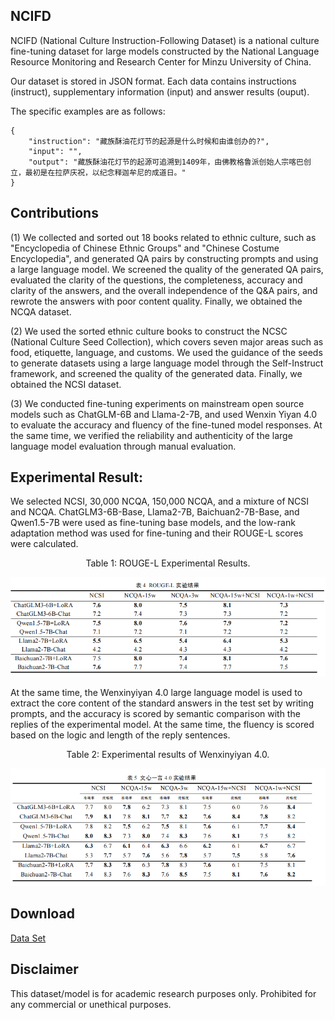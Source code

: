 ## NCIFD
NCIFD (National Culture Instruction-Following Dataset) is a national culture fine-tuning dataset for large models constructed by the National Language Resource Monitoring and Research Center for Minzu University of China.


Our dataset is stored in JSON format. Each data contains instructions (instruct), supplementary information (input) and answer results (ouput).

The specific examples are as follows:
   
    {
        "instruction": "藏族酥油花灯节的起源是什么时候和由谁创办的?",
        "input": "",
        "output": "藏族酥油花灯节的起源可追溯到1409年，由佛教格鲁派创始人宗喀巴创立，最初是在拉萨庆祝，以纪念释迦牟尼的成道日。"
    }

## Contributions

(1) We collected and sorted out 18 books related to ethnic culture, such as "Encyclopedia of Chinese Ethnic Groups" and "Chinese Costume Encyclopedia", and generated QA pairs by constructing prompts and using a large language model. We screened the quality of the generated QA pairs, evaluated the clarity of the questions, the completeness, accuracy and clarity of the answers, and the overall independence of the Q&A pairs, and rewrote the answers with poor content quality. Finally, we obtained the NCQA dataset.

(2) We used the sorted ethnic culture books to construct the NCSC (National Culture Seed Collection), which covers seven major areas such as food, etiquette, language, and customs. We used the guidance of the seeds to generate datasets using a large language model through the Self-Instruct framework, and screened the quality of the generated data. Finally, we obtained the NCSI dataset.

(3) We conducted fine-tuning experiments on mainstream open source models such as ChatGLM-6B and Llama-2-7B, and used Wenxin Yiyan 4.0 to evaluate the accuracy and fluency of the fine-tuned model responses. At the same time, we verified the reliability and authenticity of the large language model evaluation through manual evaluation.

## Experimental Result:

We selected NCSI, 30,000 NCQA, 150,000 NCQA, and a mixture of NCSI and NCQA. ChatGLM3-6B-Base, Llama2-7B, Baichuan2-7B-Base, and Qwen1.5-7B were used as fine-tuning base models, and the low-rank adaptation method was used for fine-tuning and their ROUGE-L scores were calculated.

<p align="center">Table 1: ROUGE-L Experimental Results.</p>
<p align="center"> <img src="https://github.com/CMLI-NLP/NCIFD/blob/main/images/30879812727bc4f4ce1fdcf7b7ac086.png" width="800" /></p>

At the same time, the Wenxinyiyan 4.0 large language model is used to extract the core content of the standard answers in the test set by writing prompts, and the accuracy is scored by semantic comparison with the replies of the experimental model. At the same time, the fluency is scored based on the logic and length of the reply sentences.

<p align="center">Table 2: Experimental results of Wenxinyiyan 4.0.</p>
<p align="center"> <img src="https://github.com/CMLI-NLP/NCIFD/blob/main/images/c01c52497cced511f303ece644a4368.png" width="800" /></p>

## Download

[Data Set](https://github.com/letsgoLakers/NCIFD/tree/main/NCFID%E6%95%B0%E6%8D%AE%E9%9B%86) 

## Disclaimer

This dataset/model is for academic research purposes only. Prohibited for any commercial or unethical purposes.
